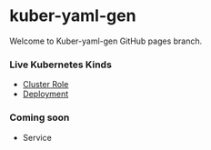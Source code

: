 # kuber-yaml-gen

Welcome to Kuber-yaml-gen GitHub pages branch.

### Live Kubernetes Kinds

 - [Cluster Role](https://mohansai1997.github.io/kube-yaml-gen/ClusterRole/ClusterRole.html)
 - [Deployment](https://mohansai1997.github.io/kube-yaml-gen/Deployment/Deployment.html)
 
### Coming soon
 
 - Service
